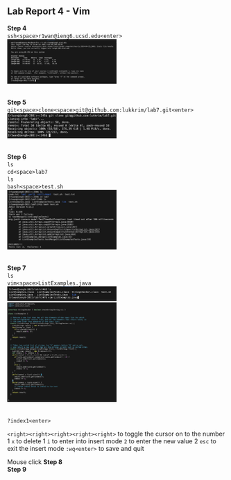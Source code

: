 ## Lab Report 4 - Vim
**Step 4**<br>
`ssh<space>r1wan@ieng6.ucsd.edu<enter>`<br>
<img src = "step4.png" width = 50% height = 50%><br><br>

**Step 5**<br>
`git<space>clone<space>git@github.com:lukkrim/lab7.git<enter>`<br>
<img src = "step5.png" width = 50% height = 50%><br><br>

**Step 6**<br>
`ls`<br>
`cd<space>lab7`<br>
`ls`<br>
`bash<space>test.sh`<br>
<img src = "step6.png" width = 50% height = 50%><br><br>

**Step 7**<br>
`ls`<br>
`vim<space>ListExamples.java`<br>
<img src = "step7_1.png" width = 50% height = 50%><br>
<img src = "step7_2.png" width = 50% height = 50%><br><br>

`?index1<enter>`<br>

`<right><right><right><right><right>` to toggle the cursor on to the number 1
`x` to delete 1
`i` to enter into insert mode
`2` to enter the new value 2
`esc` to exit the insert mode
`:wq<enter>` to save and quit


Mouse click
**Step 8**<br>
**Step 9**<br>


